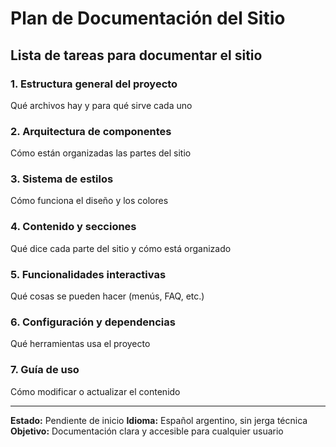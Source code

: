 # Plan de Documentación del Sitio

## Lista de tareas para documentar el sitio

### 1. Estructura general del proyecto

Qué archivos hay y para qué sirve cada uno

### 2. Arquitectura de componentes

Cómo están organizadas las partes del sitio

### 3. Sistema de estilos

Cómo funciona el diseño y los colores

### 4. Contenido y secciones

Qué dice cada parte del sitio y cómo está organizado

### 5. Funcionalidades interactivas

Qué cosas se pueden hacer (menús, FAQ, etc.)

### 6. Configuración y dependencias

Qué herramientas usa el proyecto

### 7. Guía de uso

Cómo modificar o actualizar el contenido

---

**Estado:** Pendiente de inicio
**Idioma:** Español argentino, sin jerga técnica
**Objetivo:** Documentación clara y accesible para cualquier usuario
